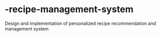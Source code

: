 # -recipe-management-system
Design and implementation of personalized recipe recommendation and management system
